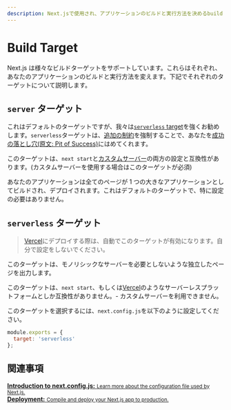 ```yaml
---
description: Next.jsで使用され、アプリケーションのビルドと実行方法を決めるbuild targetについて学びましょう。
---
```


# Build Target

Next.js は様々なビルドターゲットをサポートしています。これらはそれぞれ、あなたのアプリケーションのビルドと実行方法を変えます。下記でそれぞれのターゲットについて説明します。

## `server` ターゲット

これはデフォルトのターゲットですが、我々は[`serverless` target](#serverless-target)を強くお勧めします。`serverless`ターゲットは、[追加の制約](https://rauchg.com/2020/2019-in-review#serverless-upgrades-itself)を強制することで、あなたを[成功の落とし穴(原文: Pit of Success)](https://blog.codinghorror.com/falling-into-the-pit-of-success/)にはめてくれます。

このターゲットは、`next start`と[カスタムサーバー](/docs/advanced-features/custom-server.md)の両方の設定と互換性があります。(カスタムサーバーを使用する場合はこのターゲットが必須)

あなたのアプリケーションは全てのページが 1 つの大きなアプリケーションとしてビルドされ、デプロイされます。これはデフォルトのターゲットで、特に設定の必要はありません。

## `serverless` ターゲット

> [Vercel](https://vercel.com)にデプロイする際は、自動でこのターゲットが有効になります。自分で設定をしないでください。

このターゲットは、モノリシックなサーバーを必要としないような独立したページを出力します。

このターゲットは、`next start`、もしくは[Vercel](https://vercel.com)のようなサーバーレスプラットフォームとしか互換性がありません。- カスタムサーバーを利用できません。

このターゲットを選択するには、`next.config.js`を以下のように設定してください。

```js
module.exports = {
  target: 'serverless'
};
```

## 関連事項

<div class="card">
  <a href="/docs/api-reference/next.config.js/introduction.md">
    <b>Introduction to next.config.js:</b>
    <small>Learn more about the configuration file used by Next.js.</small>
  </a>
</div>

<div class="card">
  <a href="/docs/deployment.md">
    <b>Deployment:</b>
    <small>Compile and deploy your Next.js app to production.</small>
  </a>
</div>
